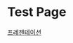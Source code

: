 # Test Page
[프레젠테이션](https://docs.google.com/presentation/d/e/2PACX-1vSqsKDhZvXkhHMwzxj2WYgD1fwyJwA4yHZ7wGrpNgOB8UJJ6fBVHLI0G6guSz0upZN5JPp_nsbkHktL/pub?start=false&loop=false&delayms=3000)
